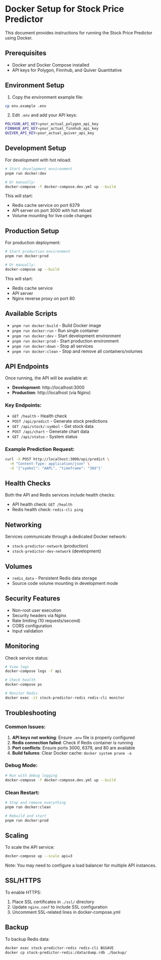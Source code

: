 # Docker Setup for Stock Price Predictor

This document provides instructions for running the Stock Price Predictor using Docker.

## Prerequisites

- Docker and Docker Compose installed
- API keys for Polygon, Finnhub, and Quiver Quantitative

## Environment Setup

1. Copy the environment example file:
```bash
cp env.example .env
```

2. Edit `.env` and add your API keys:
```bash
POLYGON_API_KEY=your_actual_polygon_api_key
FINNHUB_API_KEY=your_actual_finnhub_api_key
QUIVER_API_KEY=your_actual_quiver_api_key
```

## Development Setup

For development with hot reload:

```bash
# Start development environment
pnpm run docker:dev

# Or manually:
docker-compose -f docker-compose.dev.yml up --build
```

This will start:
- Redis cache service on port 6379
- API server on port 3000 with hot reload
- Volume mounting for live code changes

## Production Setup

For production deployment:

```bash
# Start production environment
pnpm run docker:prod

# Or manually:
docker-compose up --build
```

This will start:
- Redis cache service
- API server
- Nginx reverse proxy on port 80

## Available Scripts

- `pnpm run docker:build` - Build Docker image
- `pnpm run docker:run` - Run single container
- `pnpm run docker:dev` - Start development environment
- `pnpm run docker:prod` - Start production environment
- `pnpm run docker:down` - Stop all services
- `pnpm run docker:clean` - Stop and remove all containers/volumes

## API Endpoints

Once running, the API will be available at:

- **Development**: http://localhost:3000
- **Production**: http://localhost (via Nginx)

### Key Endpoints:

- `GET /health` - Health check
- `POST /api/predict` - Generate stock predictions
- `GET /api/stock/:symbol` - Get stock data
- `POST /api/chart` - Generate chart data
- `GET /api/status` - System status

### Example Prediction Request:

```bash
curl -X POST http://localhost:3000/api/predict \
  -H "Content-Type: application/json" \
  -d '{"symbol": "AAPL", "timeframe": "30d"}'
```

## Health Checks

Both the API and Redis services include health checks:

- API health check: `GET /health`
- Redis health check: `redis-cli ping`

## Networking

Services communicate through a dedicated Docker network:
- `stock-predictor-network` (production)
- `stock-predictor-dev-network` (development)

## Volumes

- `redis_data` - Persistent Redis data storage
- Source code volume mounting in development mode

## Security Features

- Non-root user execution
- Security headers via Nginx
- Rate limiting (10 requests/second)
- CORS configuration
- Input validation

## Monitoring

Check service status:

```bash
# View logs
docker-compose logs -f api

# Check health
docker-compose ps

# Monitor Redis
docker exec -it stock-predictor-redis redis-cli monitor
```

## Troubleshooting

### Common Issues:

1. **API keys not working**: Ensure `.env` file is properly configured
2. **Redis connection failed**: Check if Redis container is running
3. **Port conflicts**: Ensure ports 3000, 6379, and 80 are available
4. **Build failures**: Clear Docker cache: `docker system prune -a`

### Debug Mode:

```bash
# Run with debug logging
docker-compose -f docker-compose.dev.yml up --build
```

### Clean Restart:

```bash
# Stop and remove everything
pnpm run docker:clean

# Rebuild and start
pnpm run docker:prod
```

## Scaling

To scale the API service:

```bash
docker-compose up --scale api=3
```

Note: You may need to configure a load balancer for multiple API instances.

## SSL/HTTPS

To enable HTTPS:

1. Place SSL certificates in `./ssl/` directory
2. Update `nginx.conf` to include SSL configuration
3. Uncomment SSL-related lines in docker-compose.yml

## Backup

To backup Redis data:

```bash
docker exec stock-predictor-redis redis-cli BGSAVE
docker cp stock-predictor-redis:/data/dump.rdb ./backup/
```
